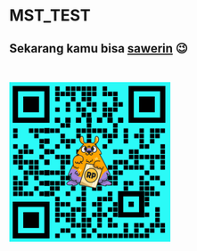 # MST_TEST

## Sekarang kamu bisa [sawerin](https://saweria.co/adisakti) 😉

<br>

![saweria](./client/src/images/saweria2.png)
